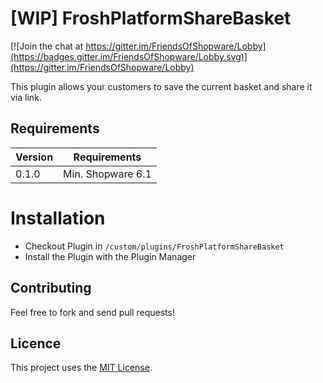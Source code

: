# [WIP] FroshPlatformShareBasket

[![Join the chat at https://gitter.im/FriendsOfShopware/Lobby](https://badges.gitter.im/FriendsOfShopware/Lobby.svg)](https://gitter.im/FriendsOfShopware/Lobby)

This plugin allows your customers to save the current basket and share it via link.


## Requirements

| Version 	| Requirements               	|
|---------	|----------------------------	|
| 0.1.0    	| Min. Shopware 6.1 	        |


# Installation

* Checkout Plugin in `/custom/plugins/FroshPlatformShareBasket`
* Install the Plugin with the Plugin Manager


## Contributing

Feel free to fork and send pull requests!


## Licence

This project uses the [MIT License](LICENCE.md).
